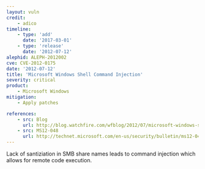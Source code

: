 ```yaml
---
layout: vuln
credit:
    - adico
timeline:
    - type: 'add'
      date: '2017-03-01'
    - type: 'release'
      date: '2012-07-12' 
alephid: ALEPH-2012002
cve: CVE-2012-0175
date: '2012-07-12'
title: 'Microsoft Windows Shell Command Injection'
severity: critical
product:
    - Microsoft Windows 
mitigation: 
    - Apply patches

references:
    - src: Blog
      url: http://blog.watchfire.com/wfblog/2012/07/microsoft-windows-shell-command-injection-1.html
    - src: MS12-048
      url: http://technet.microsoft.com/en-us/security/bulletin/ms12-048
---
```

Lack of santiziation in SMB share names leads to command injection which allows for remote code execution.